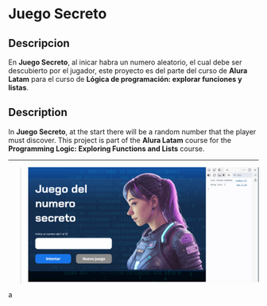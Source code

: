# Juego Secreto

## Descripcion

En **Juego Secreto**, al inicar habra un numero aleatorio, el cual debe ser descubierto por el jugador, este proyecto es del parte del curso de **Alura Latam** para el curso de **Lógica de programación: explorar funciones y listas**.

## Description

In **Juego Secreto**, at the start there will be a random number that the player must discover. This project is part of the **Alura Latam** course for the **Programming Logic: Exploring Functions and Lists** course.

---

> ![Project: Secret Game](git/Animation.gif)

a
